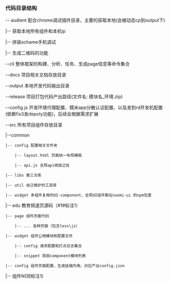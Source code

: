 ### 代码目录结构

-- audient 配合chrome调试插件目录，主要的获取本地(会被动态cp到output下)

|-- 获取本地所有组件和本机ip

|-- 拼装schame手机调试

|-- 生成二维码的功能

--cli 整体框架的构建、分析、任务、生成page信息等命令集合

--docs 项目相关文档存放目录

--output 本地开发代码输出目录

--release 项目打包代码产出路径(文件名: 模块名_环境.zip)

--config.js 开发环境代理配置、糯米app分散认证配置、以及发到rd开发机配置(依赖fis3发depoly功能)，后续会根据需求扩展

--src 所有项目组件存放目录
 
 |--common
 	
 	|-- config 配置相关文件夹
 	  
 		|-- layout.html 页面统一布局模板
 		
 		|-- api.js 全局api收拢之处
 	
 	|-- libs 第三方库
 	
 	|-- util 自己维护的工具库
 	
 	|-- widget 多组件复用的UI-component，全局UI组件都在nuomi-ui 的npm包里

 |-- edu 教育频道页源码（#1#标注1）

 	|-- page 组件页面代码

 		|-- ... 各种页面（包含less\js）

 	|-- widget 组件公用模块和配置文件

 		|-- config 请求配置和打点日志集合

 		|-- snippet 局部component模块列表

 	|-- config 组件页面配置，生成给端内用，对应产出config.json
 	
 |-- 组件N(同标注1)



